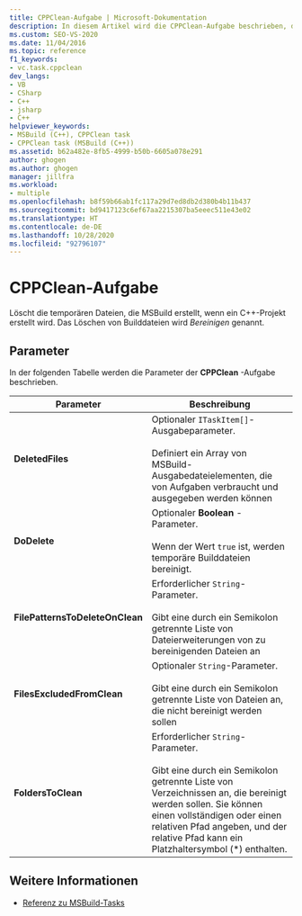 ```yaml
---
title: CPPClean-Aufgabe | Microsoft-Dokumentation
description: In diesem Artikel wird die CPPClean-Aufgabe beschrieben, die zum Löschen der temporären Dateien verwendet wird, die MSBuild beim Erstellen eines C++-Projekts erstellt.
ms.custom: SEO-VS-2020
ms.date: 11/04/2016
ms.topic: reference
f1_keywords:
- vc.task.cppclean
dev_langs:
- VB
- CSharp
- C++
- jsharp
- C++
helpviewer_keywords:
- MSBuild (C++), CPPClean task
- CPPClean task (MSBuild (C++))
ms.assetid: b62a482e-8fb5-4999-b50b-6605a078e291
author: ghogen
ms.author: ghogen
manager: jillfra
ms.workload:
- multiple
ms.openlocfilehash: b8f59b66ab1fc117a29d7ed8db2d380b4b11b437
ms.sourcegitcommit: bd9417123c6ef67aa2215307ba5eeec511e43e02
ms.translationtype: HT
ms.contentlocale: de-DE
ms.lasthandoff: 10/28/2020
ms.locfileid: "92796107"
---
```

# <a name="cppclean-task"></a>CPPClean-Aufgabe

Löscht die temporären Dateien, die MSBuild erstellt, wenn ein C++-Projekt erstellt wird. Das Löschen von Builddateien wird *Bereinigen* genannt.

## <a name="parameters"></a>Parameter

 In der folgenden Tabelle werden die Parameter der **CPPClean** -Aufgabe beschrieben.

|Parameter|Beschreibung|
|---------------|-----------------|
|**DeletedFiles**|Optionaler `ITaskItem[]`-Ausgabeparameter.<br /><br /> Definiert ein Array von MSBuild-Ausgabedateielementen, die von Aufgaben verbraucht und ausgegeben werden können|
|**DoDelete**|Optionaler **Boolean** -Parameter.<br /><br /> Wenn der Wert `true` ist, werden temporäre Builddateien bereinigt.|
|**FilePatternsToDeleteOnClean**|Erforderlicher `String`-Parameter.<br /><br /> Gibt eine durch ein Semikolon getrennte Liste von Dateierweiterungen von zu bereinigenden Dateien an|
|**FilesExcludedFromClean**|Optionaler `String`-Parameter.<br /><br /> Gibt eine durch ein Semikolon getrennte Liste von Dateien an, die nicht bereinigt werden sollen|
|**FoldersToClean**|Erforderlicher `String`-Parameter.<br /><br /> Gibt eine durch ein Semikolon getrennte Liste von Verzeichnissen an, die bereinigt werden sollen. Sie können einen vollständigen oder einen relativen Pfad angeben, und der relative Pfad kann ein Platzhaltersymbol (*) enthalten.|

## <a name="see-also"></a>Weitere Informationen

- [Referenz zu MSBuild-Tasks](../msbuild/msbuild-task-reference.md)

